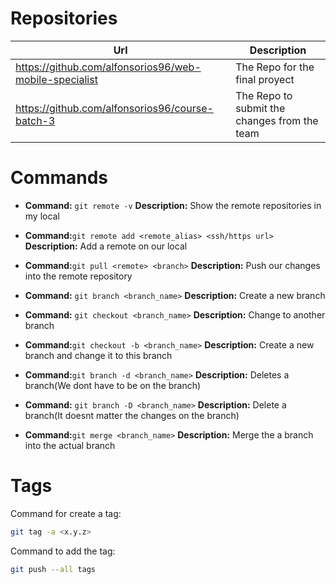 
# Repositories

| Url | Description|
|--|--|
|https://github.com/alfonsorios96/web-mobile-specialist|The Repo for the final proyect |
|https://github.com/alfonsorios96/course-batch-3| The Repo to submit the changes from the team |
# Commands

* **Command:** `git remote -v` **Description:** Show the remote repositories in my local

*  **Command:**`git remote add <remote_alias> <ssh/https url>`  **Description:**  Add a remote on our local

*  **Command:**`git pull <remote> <branch>` **Description:**  Push our changes into the remote repository

* **Command:** `git branch <branch_name>` **Description:**  Create a new branch

* **Command:** `git checkout <branch_name>` **Description:**  Change to another branch

*  **Command:**`git checkout -b <branch_name>` **Description:**  Create a new branch and change it to this branch

*  **Command:**`git branch -d <branch_name>` **Description:**  Deletes a branch(We dont have to be on the branch)

* **Command:** `git branch -D <branch_name>` **Description:**  Delete a branch(It doesnt matter the changes on the branch)

*  **Command:**`git merge <branch_name>` **Description:**  Merge the a branch into the actual branch

  

# Tags

Command for create a tag:
```sh
git tag -a <x.y.z>
```
  
Command to add the tag:
```sh
git push --all tags
```
